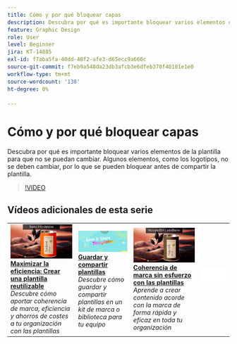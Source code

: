 ```yaml
---
title: Cómo y por qué bloquear capas
description: Descubra por qué es importante bloquear varios elementos de la plantilla para que no se puedan cambiar
feature: Graphic Design
role: User
level: Beginner
jira: KT-14885
exl-id: f7aba5fa-40dd-48f2-afe3-d65ecc9a666c
source-git-commit: f7eb9a548da23db3afcb3e6dfeb378f40181e1e0
workflow-type: tm+mt
source-wordcount: '138'
ht-degree: 0%

---
```


# Cómo y por qué bloquear capas

Descubra por qué es importante bloquear varios elementos de la plantilla para que no se puedan cambiar. Algunos elementos, como los logotipos, no se deben cambiar, por lo que se pueden bloquear antes de compartir la plantilla.

>[!VIDEO](https://video.tv.adobe.com/v/3437069?quality=12&learn=on&hidetitle=true&captions=spa)

## Vídeos adicionales de esta serie

<table style="table-layout:fixed">
<tr>
   <td>
         <a href="create-templates.md">
            <img alt="Maximizar la eficiencia: Cree una plantilla reutilizable" src="assets/create-template.png" />
         </a>
         <div>
         <a href="create-templates.md"><strong>Maximizar la eficiencia: Crear una plantilla reutilizable</strong></a>
         </div>
         <em>Descubre cómo aportar coherencia de marca, eficiencia y ahorros de costes a tu organización con las plantillas</em>
         <br>
   </td>
   <td>
         <a href="share-templates.md">
            <img alt="Guardar y compartir plantillas" src="assets/share-templates.png" />
         </a>
         <div>
         <a href="share-templates.md"><strong>Guardar y compartir plantillas</strong></a>
         </div>
         <em>Descubre cómo guardar y compartir plantillas en un kit de marca o biblioteca para tu equipo</em>
         <br>
   </td>
   <td>
         <a href="use-templates.md">
            <img alt="Coherencia de marca sin esfuerzo con plantillas" src="assets/use-templates.png" />
         </a>
         <div>
         <a href="use-templates.md"><strong>Coherencia de marca sin esfuerzo con las plantillas</strong></a>
         </div>
         <em>Aprende a crear contenido acorde con la marca de forma rápida y eficaz en toda tu organización</em>
         <br>
   </td>
   <td>
      <img alt="Separador" src="../assets/Whitespacer.png" />
      <div>
      <br>
   </td>
</tr>
</table>
